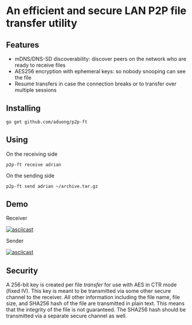 # An efficient and secure LAN P2P file transfer utility

## Features

* mDNS/DNS-SD discoverability: discover peers on the network who are ready to receive files
* AES256 encryption with ephemeral keys: so nobody snooping can see the file
* Resume transfers in case the connection breaks or to transfer over multiple sessions

## Installing

    go get github.com/aduong/p2p-ft

## Using

On the receiving side

    p2p-ft receive adrian

On the sending side

    p2p-ft send adrian ~/archive.tar.gz

## Demo

Receiver

[![asciicast](https://asciinema.org/a/d2b4qHdVEtZ6BIOygKTRFIzdC.png)](https://asciinema.org/a/d2b4qHdVEtZ6BIOygKTRFIzdC)

Sender

[![asciicast](https://asciinema.org/a/NI1XWS8UExQU65i3f9euKlI4t.png)](https://asciinema.org/a/NI1XWS8UExQU65i3f9euKlI4t)

## Security

A 256-bit key is created per file _transfer_ for use with AES in CTR mode (fixed IV). This key is meant to be transmitted via some other secure channel to the receiver. All other information including the file name, file size, and SHA256 hash of the file are transmitted in plain text. This means that the integrity of the file is not guaranteed. The SHA256 hash should be transmitted via a separate secure channel as well.
